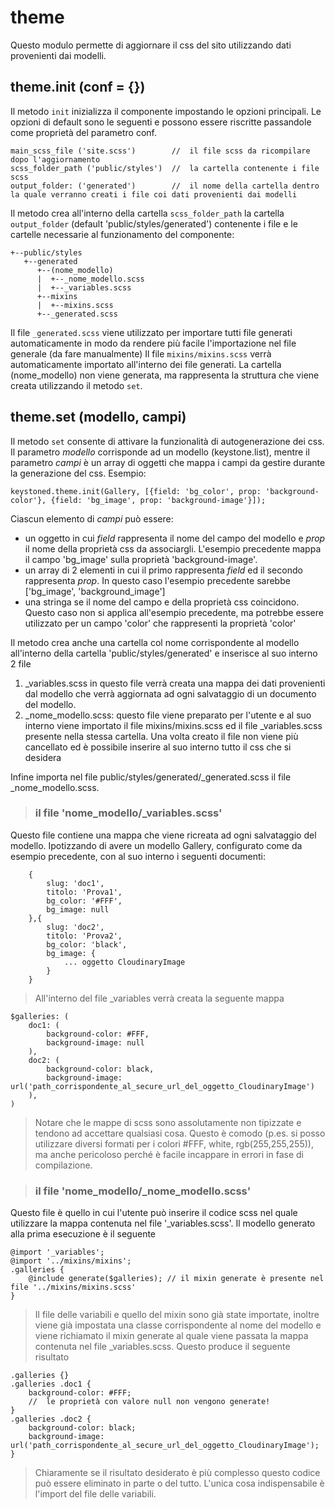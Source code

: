 # theme
Questo modulo permette di aggiornare il css del sito utilizzando dati provenienti dai modelli.

## theme.init (conf = {})
Il metodo ``init`` inizializza il componente impostando le opzioni principali.
Le opzioni di default sono le seguenti e possono essere riscritte passandole come proprietà del parametro conf.
```
main_scss_file ('site.scss')        //  il file scss da ricompilare dopo l'aggiornamento
scss_folder_path ('public/styles')  //  la cartella contenente i file scss
output_folder: ('generated')        //  il nome della cartella dentro la quale verranno creati i file coi dati provenienti dai modelli
```
Il metodo crea all'interno della cartella ``scss_folder_path`` la cartella ``output_folder`` (default 'public/styles/generated') contenente i file e le cartelle necessarie al funzionamento del componente:
```
+--public/styles
   +--generated
      +--(nome_modello)
      |  +--_nome_modello.scss
      |  +--_variables.scss
      +--mixins
      |  +--mixins.scss
      +--_generated.scss
```

Il file ``_generated.scss`` viene utilizzato per importare tutti file generati automaticamente in modo da rendere più facile l'importazione nel file generale (da fare manualmente)
Il file ``mixins/mixins.scss`` verrà automaticamente importato all'interno dei file generati.
La cartella (nome_modello) non viene generata, ma rappresenta la struttura che viene creata utilizzando il metodo ``set``.

## theme.set (modello, campi)
Il metodo ``set`` consente di attivare la funzionalità di autogenerazione dei css.
Il parametro *modello* corrisponde ad un modello (keystone.list), mentre il parametro *campi* è un array di oggetti che mappa i campi da gestire durante la generazione del css.
Esempio:
```
keystoned.theme.init(Gallery, [{field: 'bg_color', prop: 'background-color'}, {field: 'bg_image', prop: 'background-image'}]);
```
Ciascun elemento di *campi* può essere:
- un oggetto in cui *field* rappresenta il nome del campo del modello e *prop* il nome della proprietà css da associargli. L'esempio precedente mappa il campo 'bg_image' sulla proprietà 'background-image'.
- un array di 2 elementi in cui il primo rappresenta *field* ed il secondo rappresenta *prop*. In questo caso l'esempio precedente sarebbe ['bg_image', 'background_image']
- una stringa se il nome del campo e della proprietà css coincidono. Questo caso non si applica all'esempio precedente, ma potrebbe essere utilizzato per un campo 'color' che rappresenti la proprietà 'color'

Il metodo crea anche una cartella col nome corrispondente al modello all'interno della cartella 'public/styles/generated' e inserisce al suo interno 2 file
1. _variables.scss in questo file verrà creata una mappa dei dati provenienti dal modello che verrà aggiornata ad ogni salvataggio di un documento del modello.
2. _nome_modello.scss: questo file viene preparato per l'utente e al suo interno viene importato il file mixins/mixins.scss ed il file _variables.scss presente nella stessa cartella. Una volta creato il file non viene più cancellato ed è possibile inserire al suo interno tutto il css che si desidera

Infine importa nel file public/styles/generated/_generated.scss il file _nome_modello.scss.

> ### il file 'nome_modello/_variables.scss'
Questo file contiene una mappa che viene ricreata ad ogni salvataggio del modello.
Ipotizzando di avere un modello Gallery, configurato come da esempio precedente, con al suo interno i seguenti documenti:

```
    {
        slug: 'doc1',
        titolo: 'Prova1',
        bg_color: '#FFF',
        bg_image: null
    },{
        slug: 'doc2',
        titolo: 'Prova2',
        bg_color: 'black',
        bg_image: {
            ... oggetto CloudinaryImage
        }
    }
```
> All'interno del file _variables verrà creata la seguente mappa

```
$galleries: (
    doc1: (
        background-color: #FFF,
        background-image: null
    ),
    doc2: (
        background-color: black,
        background-image: url('path_corrispondente_al_secure_url_del_oggetto_CloudinaryImage')
    ),
)
```
> Notare che le mappe di scss sono assolutamente non tipizzate e tendono ad accettare qualsiasi cosa. Questo è comodo (p.es. si posso utilizzare diversi formati per i colori #FFF, white, rgb(255,255,255)), ma anche pericoloso perché è facile incappare in errori in fase di compilazione.

> ### il file 'nome_modello/_nome_modello.scss'
Questo file è quello in cui l'utente può inserire il codice scss nel quale utilizzare la mappa contenuta nel file '_variables.scss'.
Il modello generato alla prima esecuzione è il seguente

```
@import '_variables';
@import '../mixins/mixins';
.galleries {
    @include generate($galleries); // il mixin generate è presente nel file '../mixins/mixins.scss'
}
```
> Il file delle variabili e quello del mixin sono già state importate, inoltre viene già impostata una classe corrispondente al nome del modello e viene richiamato il mixin generate al quale viene passata la mappa contenuta nel file _variables.scss.
Questo produce il seguente risultato

```
.galleries {}
.galleries .doc1 {
    background-color: #FFF;
    //  le proprietà con valore null non vengono generate!
}
.galleries .doc2 {
    background-color: black;
    background-image: url('path_corrispondente_al_secure_url_del_oggetto_CloudinaryImage');
}
```
> Chiaramente se il risultato desiderato è più complesso questo codice può essere eliminato in parte o del tutto. L'unica cosa indispensabile è l'import del file delle variabili.